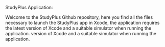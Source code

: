StudyPlus Application: 

Welcome to the StudyPlus Github repository, here you find all the files necessary to launch the StudyPlus app in Xcode, the application requires the latest version of Xcode and a suitable simulator when running the application. 
version of Xcode and a suitable simulator when running the application. 
